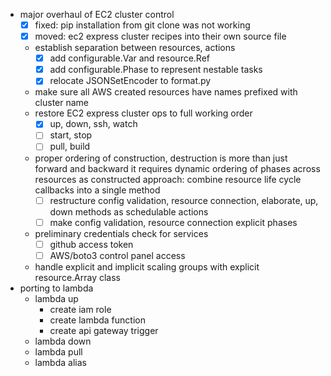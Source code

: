 - major overhaul of EC2 cluster control
  - [x] fixed: pip installation from git clone was not working
  - [x] moved: ec2 express cluster recipes into their own source file
  - establish separation between resources, actions
    - [x] add configurable.Var and resource.Ref
    - [x] add configurable.Phase to represent nestable tasks
    - [x] relocate JSONSetEncoder to format.py
  - make sure all AWS created resources have names prefixed with cluster name
  - restore EC2 express cluster ops to full working order
    - [x] up, down, ssh, watch
    - [ ] start, stop
    - [ ] pull, build
  - proper ordering of construction, destruction is more than just forward and backward
    it requires dynamic ordering of phases across resources as constructed
    approach: combine resource life cycle callbacks into a single method
    - [ ] restructure config validation, resource connection, elaborate, up, down methods as schedulable actions
    - [ ] make config validation, resource connection explicit phases
  - preliminary credentials check for services
    - [ ] github access token
    - [ ] AWS/boto3 control panel access
  - handle explicit and implicit scaling groups with explicit resource.Array class
- porting to lambda
  - lambda up
    - create iam role
    - create lambda function
    - create api gateway trigger    
  - lambda down
  - lambda pull
  - lambda alias
